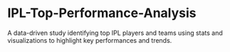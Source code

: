 # IPL-Top-Performance-Analysis
A data-driven study identifying top IPL players and teams using stats and visualizations to highlight key performances and trends.
